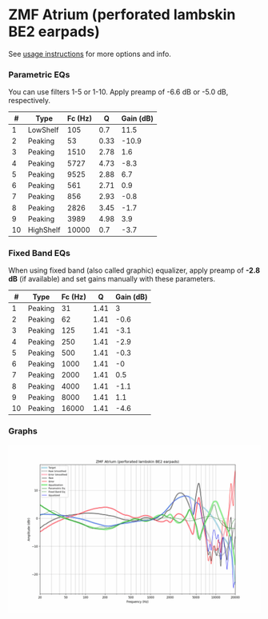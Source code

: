 # ZMF Atrium (perforated lambskin BE2 earpads)
See [usage instructions](https://github.com/jaakkopasanen/AutoEq#usage) for more options and info.

### Parametric EQs
You can use filters 1-5 or 1-10. Apply preamp of -6.6 dB or -5.0 dB, respectively.

|   # | Type      |   Fc (Hz) |    Q |   Gain (dB) |
|-----|-----------|-----------|------|-------------|
|   1 | LowShelf  |       105 | 0.7  |        11.5 |
|   2 | Peaking   |        53 | 0.33 |       -10.9 |
|   3 | Peaking   |      1510 | 2.78 |         1.6 |
|   4 | Peaking   |      5727 | 4.73 |        -8.3 |
|   5 | Peaking   |      9525 | 2.88 |         6.7 |
|   6 | Peaking   |       561 | 2.71 |         0.9 |
|   7 | Peaking   |       856 | 2.93 |        -0.8 |
|   8 | Peaking   |      2826 | 3.45 |        -1.7 |
|   9 | Peaking   |      3989 | 4.98 |         3.9 |
|  10 | HighShelf |     10000 | 0.7  |        -3.7 |

### Fixed Band EQs
When using fixed band (also called graphic) equalizer, apply preamp of **-2.8 dB** (if available) and set gains manually with these parameters.

|   # | Type    |   Fc (Hz) |    Q |   Gain (dB) |
|-----|---------|-----------|------|-------------|
|   1 | Peaking |        31 | 1.41 |         3   |
|   2 | Peaking |        62 | 1.41 |        -0.6 |
|   3 | Peaking |       125 | 1.41 |        -3.1 |
|   4 | Peaking |       250 | 1.41 |        -2.9 |
|   5 | Peaking |       500 | 1.41 |        -0.3 |
|   6 | Peaking |      1000 | 1.41 |        -0   |
|   7 | Peaking |      2000 | 1.41 |         0.5 |
|   8 | Peaking |      4000 | 1.41 |        -1.1 |
|   9 | Peaking |      8000 | 1.41 |         1.1 |
|  10 | Peaking |     16000 | 1.41 |        -4.6 |

### Graphs
![](./ZMF%20Atrium%20(perforated%20lambskin%20BE2%20earpads).png)
